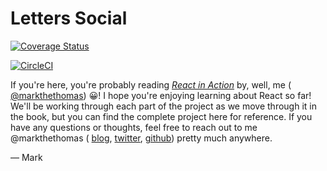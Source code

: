 # Letters Social

[![Coverage Status](https://coveralls.io/repos/github/react-in-action/letters-social/badge.svg?branch=master)](https://coveralls.io/github/react-in-action/letters-social?branch=master)

[![CircleCI](https://circleci.com/gh/react-in-action/letters-social.svg?style=svg)](https://circleci.com/gh/react-in-action/letters-social)

If you're here, you're probably reading [_React in Action_](https://ifelse.io/book) by, well, me ( [@markthethomas](https://github.com/markthethomas)) 😀! I hope you're enjoying learning about React so far! We'll be working through each part of the project as we move through it in the book, but you can find the complete project here for reference. If you have any questions or thoughts, feel free to reach out to me @markthethomas ( [blog](https://ifelse.io), [twitter](https://twitter.com/MarkTheThomas), [github](https://github.com/markthethomas)) pretty much anywhere.

— Mark
